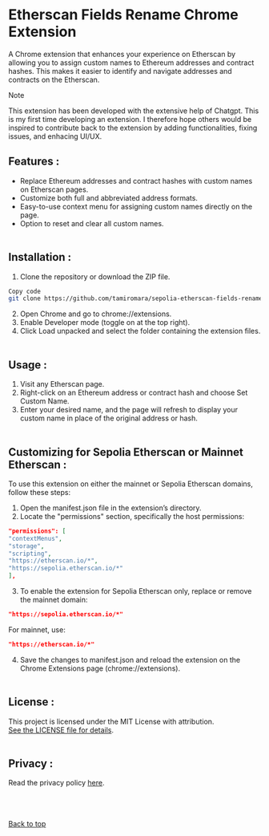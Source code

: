 # Etherscan Fields Rename Chrome Extension

A Chrome extension that enhances your experience on Etherscan by allowing you to assign custom names to Ethereum addresses and contract hashes. This makes it easier to identify and navigate addresses and contracts on the Etherscan.

> [!NOTE]
> This extension has been developed with the extensive help of Chatgpt. This is my first time developing an extension. I therefore hope others would be inspired to contribute back to the extension by adding functionalities, fixing issues, and enhacing UI/UX.

## Features :

- Replace Ethereum addresses and contract hashes with custom names on Etherscan pages.
- Customize both full and abbreviated address formats.
- Easy-to-use context menu for assigning custom names directly on the page.
- Option to reset and clear all custom names.
  <br><br>

## Installation :

1. Clone the repository or download the ZIP file.

```bash
Copy code
git clone https://github.com/tamiromara/sepolia-etherscan-fields-rename.git
```

2. Open Chrome and go to chrome://extensions.
3. Enable Developer mode (toggle on at the top right).
4. Click Load unpacked and select the folder containing the extension files.
   <br><br>

## Usage :

1. Visit any Etherscan page.
2. Right-click on an Ethereum address or contract hash and choose Set Custom Name.
3. Enter your desired name, and the page will refresh to display your custom name in place of the original address or hash.
   <br><br>

## Customizing for Sepolia Etherscan or Mainnet Etherscan :

To use this extension on either the mainnet or Sepolia Etherscan domains, follow these steps:

1. Open the manifest.json file in the extension’s directory.
2. Locate the "permissions" section, specifically the host permissions:

```json
"permissions": [
"contextMenus",
"storage",
"scripting",
"https://etherscan.io/*",
"https://sepolia.etherscan.io/*"
],
```

3. To enable the extension for Sepolia Etherscan only, replace or remove the mainnet domain:

```json
"https://sepolia.etherscan.io/*"
```

For mainnet, use:

```json
"https://etherscan.io/*"
```

4. Save the changes to manifest.json and reload the extension on the Chrome Extensions page (chrome://extensions).
   <br><br>

## License :

This project is licensed under the MIT License with attribution. <br>[See the LICENSE file for details](LICENSE).
<br><br>

## Privacy :

Read the privacy policy [here](privacy-policy.md).

<br><br><br>
[Back to top](#etherscan-fields-rename-chrome-extension)
